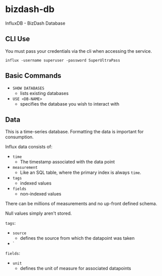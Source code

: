 # bizdash-db

InfluxDB - BizDash Database


## CLI Use

You must pass your credentials via the cli when accessing the service.

`influx -username superuser -password SuperUltraPass`


## Basic Commands

- `SHOW DATABASES`
   - lists existing databases
- `USE <DB-NAME>`
   - specifies the database you wish to interact with

## Data

This is a time-series database.  Formatting the data is important for consumption.

Influx data consists of:

- `time`
    - The timestamp associated with the data point
- `measurement`
    - Like an SQL table, where the primary index is always `time`.
- `tags`
    - indexed values
- `fields`
   - non-indexed values

There can be millions of measurements and no up-front defined schema.

Null values simply aren't stored.

`tags`:
- `source`
   - defines the source from which the datapoint was taken
- `

`fields`:
- `unit`
   - defines the unit of measure for associated datapoints
   